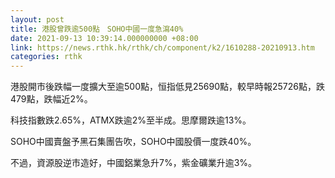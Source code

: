 ```yaml
---
layout: post
title: 港股曾跌逾500點　SOHO中國一度急瀉40%
date: 2021-09-13 10:39:14.000000000 +08:00
link: https://news.rthk.hk/rthk/ch/component/k2/1610288-20210913.htm
categories: rthk
---
```


港股開市後跌幅一度擴大至逾500點，恒指低見25690點，較早時報25726點，跌479點，跌幅近2%。

科技指數跌2.65%，ATMX跌逾2%至半成。思摩爾跌逾13%。

SOHO中國賣盤予黑石集團告吹，SOHO中國股價一度跌40%。

不過，資源股逆市造好，中國鋁業急升7%，紫金礦業升逾3%。

